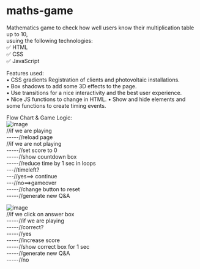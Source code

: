 # maths-game  

Mathematics game to check how well users know their multiplication table up to 10,  
usuing the following technologies:     
✅ HTML     
✅ CSS    
✅ JavaScript    

Features used:   
•	CSS gradients Registration of clients and photovoltaic installations.   
•	Box shadows to add some 3D effects to the page.   
•	Use transitions for a nice interactivity and the best user experience.   
•	Nice JS functions to change in HTML.
•	Show and hide elements and some functions to create timing events.

Flow Chart & Game Logic:  
![image](https://github.com/user-attachments/assets/60f33d5f-d2ea-4616-8e58-618b2c9b7681)  
//if we are playing  
	-----//reload page  
//if we are not playing  
	-----//set score to 0  
	-----//show countdown box  
	-----//reduce time by 1 sec in loops  
		---//timeleft?  
			---//yes==> continue  
			---//no==>gameover  
	-----//change button to reset  
	-----//generate new Q&A  

![image](https://github.com/user-attachments/assets/680947b5-9163-43cf-a32e-3175df80bfc9)  
//if we click on answer box  
	-----//if we are playing  
		-----//correct?  
			-----//yes  
				-----//increase score  
				-----//show correct box for 1 sec  
				-----//generate new Q&A  
			-----//no  


